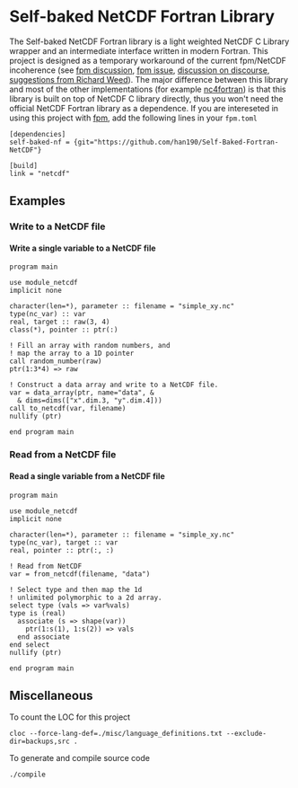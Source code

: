 # Self-baked NetCDF Fortran Library

The Self-baked NetCDF Fortran library is a light weighted NetCDF C Library wrapper and an intermediate interface written in modern Fortran. This project is designed as a temporary workaround of the current fpm/NetCDF incoherence (see [fpm discussion](https://github.com/fortran-lang/fpm/discussions/458), [fpm issue](https://github.com/fortran-lang/fpm/issues/17), [discussion on discourse](https://fortran-lang.discourse.group/t/using-netcdf-with-fpm/4225), [suggestions from Richard Weed](https://github.com/Unidata/netcdf-fortran/issues/153)). The major difference between this library and most of the other implementations (for example [nc4fortran](https://github.com/geospace-code/nc4fortran)) is that this library is built on top of NetCDF C library directly, thus you won't need the official NetCDF Fortran library as a dependence. If you are intereseted in using this project with [fpm](https://github.com/fortran-lang/fpm), add the following lines in your `fpm.toml`
```
[dependencies]
self-baked-nf = {git="https://github.com/han190/Self-Baked-Fortran-NetCDF"}

[build]
link = "netcdf"
```

## Examples
### Write to a NetCDF file
#### Write a single variable to a NetCDF file
```Fortran
program main

use module_netcdf
implicit none

character(len=*), parameter :: filename = "simple_xy.nc"
type(nc_var) :: var
real, target :: raw(3, 4)
class(*), pointer :: ptr(:)

! Fill an array with random numbers, and
! map the array to a 1D pointer
call random_number(raw)
ptr(1:3*4) => raw 

! Construct a data array and write to a NetCDF file.
var = data_array(ptr, name="data", &
  & dims=dims(["x".dim.3, "y".dim.4]))
call to_netcdf(var, filename)
nullify (ptr)

end program main
```
### Read from a NetCDF file
#### Read a single variable from a NetCDF file
```Fortran
program main

use module_netcdf
implicit none

character(len=*), parameter :: filename = "simple_xy.nc"
type(nc_var), target :: var
real, pointer :: ptr(:, :)

! Read from NetCDF
var = from_netcdf(filename, "data")

! Select type and then map the 1d 
! unlimited polymorphic to a 2d array.
select type (vals => var%vals)
type is (real)
  associate (s => shape(var))
    ptr(1:s(1), 1:s(2)) => vals
  end associate
end select
nullify (ptr)

end program main
```

## Miscellaneous
To count the LOC for this project
```
cloc --force-lang-def=./misc/language_definitions.txt --exclude-dir=backups,src .
```
To generate and compile source code
```
./compile
```